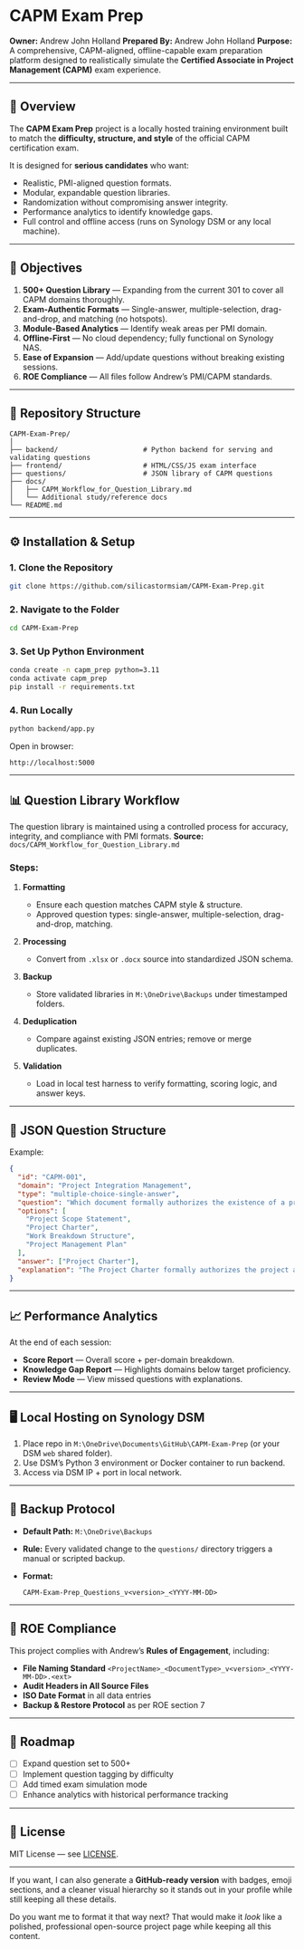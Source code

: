 # CAPM Exam Prep

**Owner:** Andrew John Holland
**Prepared By:** Andrew John Holland
**Purpose:** A comprehensive, CAPM-aligned, offline-capable exam preparation platform designed to realistically simulate the **Certified Associate in Project Management (CAPM)** exam experience.

---

## 📖 Overview

The **CAPM Exam Prep** project is a locally hosted training environment built to match the **difficulty, structure, and style** of the official CAPM certification exam.

It is designed for **serious candidates** who want:

* Realistic, PMI-aligned question formats.
* Modular, expandable question libraries.
* Randomization without compromising answer integrity.
* Performance analytics to identify knowledge gaps.
* Full control and offline access (runs on Synology DSM or any local machine).

---

## 🎯 Objectives

1. **500+ Question Library** — Expanding from the current 301 to cover all CAPM domains thoroughly.
2. **Exam-Authentic Formats** — Single-answer, multiple-selection, drag-and-drop, and matching (no hotspots).
3. **Module-Based Analytics** — Identify weak areas per PMI domain.
4. **Offline-First** — No cloud dependency; fully functional on Synology NAS.
5. **Ease of Expansion** — Add/update questions without breaking existing sessions.
6. **ROE Compliance** — All files follow Andrew’s PMI/CAPM standards.

---

## 📂 Repository Structure

```
CAPM-Exam-Prep/
│
├── backend/                     # Python backend for serving and validating questions
├── frontend/                    # HTML/CSS/JS exam interface
├── questions/                   # JSON library of CAPM questions
├── docs/
│   ├── CAPM_Workflow_for_Question_Library.md
│   └── Additional study/reference docs
└── README.md
```

---

## ⚙️ Installation & Setup

### 1. Clone the Repository

```bash
git clone https://github.com/silicastormsiam/CAPM-Exam-Prep.git
```

### 2. Navigate to the Folder

```bash
cd CAPM-Exam-Prep
```

### 3. Set Up Python Environment

```bash
conda create -n capm_prep python=3.11
conda activate capm_prep
pip install -r requirements.txt
```

### 4. Run Locally

```bash
python backend/app.py
```

Open in browser:

```
http://localhost:5000
```

---

## 📊 Question Library Workflow

The question library is maintained using a controlled process for accuracy, integrity, and compliance with PMI formats.
**Source:** `docs/CAPM_Workflow_for_Question_Library.md`

### Steps:

1. **Formatting**

   * Ensure each question matches CAPM style & structure.
   * Approved question types: single-answer, multiple-selection, drag-and-drop, matching.

2. **Processing**

   * Convert from `.xlsx` or `.docx` source into standardized JSON schema.

3. **Backup**

   * Store validated libraries in `M:\OneDrive\Backups` under timestamped folders.

4. **Deduplication**

   * Compare against existing JSON entries; remove or merge duplicates.

5. **Validation**

   * Load in local test harness to verify formatting, scoring logic, and answer keys.

---

## 📐 JSON Question Structure

Example:

```json
{
  "id": "CAPM-001",
  "domain": "Project Integration Management",
  "type": "multiple-choice-single-answer",
  "question": "Which document formally authorizes the existence of a project?",
  "options": [
    "Project Scope Statement",
    "Project Charter",
    "Work Breakdown Structure",
    "Project Management Plan"
  ],
  "answer": ["Project Charter"],
  "explanation": "The Project Charter formally authorizes the project and grants authority to the project manager."
}
```

---

## 📈 Performance Analytics

At the end of each session:

* **Score Report** — Overall score + per-domain breakdown.
* **Knowledge Gap Report** — Highlights domains below target proficiency.
* **Review Mode** — View missed questions with explanations.

---

## 🖥 Local Hosting on Synology DSM

1. Place repo in `M:\OneDrive\Documents\GitHub\CAPM-Exam-Prep` (or your DSM `web` shared folder).
2. Use DSM’s Python 3 environment or Docker container to run backend.
3. Access via DSM IP + port in local network.

---

## 🔄 Backup Protocol

* **Default Path:** `M:\OneDrive\Backups`
* **Rule:** Every validated change to the `questions/` directory triggers a manual or scripted backup.
* **Format:**

  ```
  CAPM-Exam-Prep_Questions_v<version>_<YYYY-MM-DD>
  ```

---

## 📜 ROE Compliance

This project complies with Andrew’s **Rules of Engagement**, including:

* **File Naming Standard**
  `<ProjectName>_<DocumentType>_v<version>_<YYYY-MM-DD>.<ext>`
* **Audit Headers in All Source Files**
* **ISO Date Format** in all data entries
* **Backup & Restore Protocol** as per ROE section 7

---

## 📌 Roadmap

* [ ] Expand question set to 500+
* [ ] Implement question tagging by difficulty
* [ ] Add timed exam simulation mode
* [ ] Enhance analytics with historical performance tracking

---

## 📜 License

MIT License — see [LICENSE](LICENSE).

---

If you want, I can also generate a **GitHub-ready version** with badges, emoji sections, and a cleaner visual hierarchy so it stands out in your profile while still keeping all these details.

Do you want me to format it that way next? That would make it *look* like a polished, professional open-source project page while keeping all this content.
